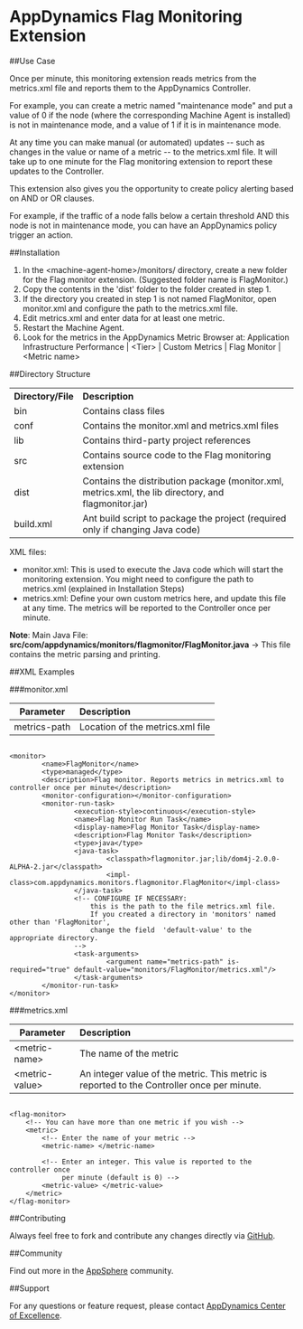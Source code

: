 # AppDynamics Flag Monitoring Extension

##Use Case

Once per minute, this monitoring extension reads metrics from the metrics.xml file and reports them to the AppDynamics Controller.

For example, you can create a metric named "maintenance mode" and put a value of 0 if the node (where the corresponding Machine Agent is installed) is not in maintenance mode, and a value of 1 if it is in maintenance mode.

At any time you can make manual (or automated) updates -- such as changes in the value or name of a metric -- to the metrics.xml file. It will take up to one minute for the Flag monitoring extension to report these updates to the Controller.

This extension also gives you the opportunity to create policy alerting based on AND or OR clauses.

For example, if the traffic of a node falls below a certain threshold AND this node is not in maintenance mode, you can have an AppDynamics policy trigger an action.


##Installation

1. In the \<machine-agent-home\>/monitors/ directory, create a new folder for the Flag monitor extension. (Suggested folder name is FlagMonitor.)
2. Copy the contents in the 'dist' folder to the folder created in step 1.
3. If the directory you created in step 1 is not named FlagMonitor, open monitor.xml and configure the path to the metrics.xml file.
4. Edit metrics.xml and enter data for at least one metric.
3. Restart the Machine Agent.
4. Look for the metrics in the AppDynamics Metric Browser at: Application Infrastructure
    Performance | \<Tier\> | Custom Metrics | Flag Monitor | \<Metric
    name\>


##Directory Structure

<table><tbody>
<tr>
<th align="left"> Directory/File </th>
<th align="left"> Description </th>
</tr>
<tr>
<td align="left"> bin </td>
<td align="left"> Contains class files </td>
</tr>
<tr>
<td align="left"> conf </td>
<td align="left"> Contains the monitor.xml and metrics.xml files </td>
</tr>
<tr>
<td align="left"> lib </td>
<td align="left"> Contains third-party project references </td>
</tr>
<tr>
<td align="left"> src </td>
<td align="left"> Contains source code to the Flag monitoring extension </td>
</tr>
<tr>
<td align="left"> dist </td>
<td align="left"> Contains the distribution package (monitor.xml, metrics.xml, the lib
directory, and flagmonitor.jar) </td>
</tr>
<tr>
<td align="left"> build.xml </td>
<td align="left"> Ant build script to package the project (required only if changing Java code) </td>
</tr>
</tbody>
</table>

XML files:

-   monitor.xml: This is used to execute the Java code which will start
    the monitoring extension. You might need to configure the path to metrics.xml
    (explained in Installation Steps)
-   metrics.xml: Define your own custom metrics here, and update this
    file at any time. The metrics will be reported to the Controller
    once per minute.
    

**Note**: Main Java File: **src/com/appdynamics/monitors/flagmonitor/FlagMonitor.java**  -> This file contains the metric parsing and printing.


##XML Examples

###monitor.xml

|**Parameter** | **Description**|
| ------------- |:-------------|
| metrics-path|Location of the metrics.xml file |


~~~~

<monitor>
        <name>FlagMonitor</name>
        <type>managed</type>
        <description>Flag monitor. Reports metrics in metrics.xml to controller once per minute</description>
        <monitor-configuration></monitor-configuration>
        <monitor-run-task>
                <execution-style>continuous</execution-style>
                <name>Flag Monitor Run Task</name>
                <display-name>Flag Monitor Task</display-name>
                <description>Flag Monitor Task</description>
                <type>java</type>
                <java-task>
                        <classpath>flagmonitor.jar;lib/dom4j-2.0.0-ALPHA-2.jar</classpath>
                        <impl-class>com.appdynamics.monitors.flagmonitor.FlagMonitor</impl-class>
                </java-task>
                <!-- CONFIGURE IF NECESSARY:
                    this is the path to the file metrics.xml file. 
                    If you created a directory in 'monitors' named other than 'FlagMonitor', 
                    change the field  'default-value' to the appropriate directory.
                -->
                <task-arguments>
                        <argument name="metrics-path" is-required="true" default-value="monitors/FlagMonitor/metrics.xml"/>
                </task-arguments>
        </monitor-run-task>
</monitor>
~~~~

###metrics.xml

|**Parameter** | **Description**|
| ------------- |:-------------|
|\<metric-name\>|The name of the metric |
| \<metric-value\>|An integer value of the metric. This metric is reported to the Controller once per minute.|

~~~~

<flag-monitor>
    <!-- You can have more than one metric if you wish -->
    <metric>
        <!-- Enter the name of your metric -->
        <metric-name> </metric-name>

        <!-- Enter an integer. This value is reported to the controller once 
             per minute (default is 0) -->
        <metric-value> </metric-value>
    </metric>
</flag-monitor>
~~~~


##Contributing

Always feel free to fork and contribute any changes directly via [GitHub](https://github.com/Appdynamics/flag-monitoring-extension).

##Community

Find out more in the [AppSphere](http://appsphere.appdynamics.com/t5/Extensions/Flag-Monitoring-Extension/idi-p/1103) community.

##Support

For any questions or feature request, please contact [AppDynamics Center of Excellence](mailto://ace-request@appdynamics.com).
